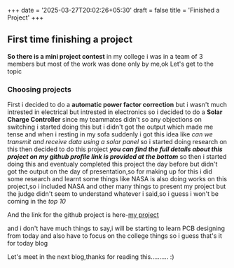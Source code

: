 +++
date = '2025-03-27T20:02:26+05:30'
draft = false
title = 'Finished a Project'
+++


## First time finishing a project

**So there is a mini project contest** in my college i was in a team of 3 members but most of the work was done only by me,ok Let's get to the topic

### Choosing projects
First i decided to do a **automatic power factor correction** but i wasn't much intrested in electrical but intrested in electronics so i decided to do a **Solar Charge Controller** since my teammates didn't so any objections on switching i started doing this but i didn't got the output which made me tense and when i resting in my sofa suddenly i got this idea like *can we transmit and receive data using a solar panel* so i started doing research on this then decided to do this project ***you can find the full details about this project on my github profile link is provided at the bottom*** so then i started doing this and eventualy completed this project the day before but didn't got the output on the day of presentation,so for making up for this i did some research and learnt some things like NASA is also doing works on this project,so i included NASA and other many things to present my project but the judge didn't seem to understand whatever i said,so i guess i won't be coming in the *top 10* 

And the link for the github project is here-[my project](https://github.com/pugazh4125/laser-based-communication-using-solar/tree/main)

and i don't have much things to say,i will be starting to learn PCB designing from today and also have to focus on the college things so i guess that's it for today blog


Let's meet in the next blog,thanks for reading this..........               :)